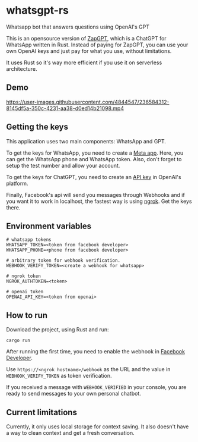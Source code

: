 # whatsgpt-rs
Whatsapp bot that answers questions using OpenAI's GPT

This is an opensource version of [ZapGPT](https://www.zapgpt.com.br), which is a ChatGPT for WhatsApp written in Rust.
Instead of paying for ZapGPT, you can use your own OpenAI keys and just pay for what you use, without limitations.

It uses Rust so it's way more efficient if you use it on serverless architecture.

## Demo

https://user-images.githubusercontent.com/4844547/236584312-8145df5a-350c-4231-aa38-d0ed14b21098.mp4

## Getting the keys

This application uses two main components: WhatsApp and GPT.

To get the keys for WhatsApp, you need to create a [Meta app](https://developers.facebook.com/docs/whatsapp/cloud-api/get-started#set-up-developer-assets). Here, you can get the WhatsApp phone and WhatsApp token. Also, don't forget to setup the test number and allow your account.

To get the keys for ChatGPT, you need to create an [API key](https://platform.openai.com/account/api-keys) in OpenAI's platform.

Finally, Facebook's api will send you messages through Webhooks and if you want it to work in localhost, the fastest way is using [ngrok](https://ngrok.com/). Get the keys there.


## Environment variables

```
# whatsapp tokens
WHATSAPP_TOKEN=<token from facebook developer>
WHATSAPP_PHONE=<phone from facebook developer>

# arbitrary token for webhook verification.
WEBHOOK_VERIFY_TOKEN=<create a webhook for whatsapp>

# ngrok token
NGROK_AUTHTOKEN=<token>

# openai token
OPENAI_API_KEY=<token from openai>

```

## How to run

Download the project, using Rust and run:

```shell
cargo run
```

After running the first time, you need to enable the webhook in [Facebook Developer](https://developers.facebook.com/docs/whatsapp/cloud-api/get-started#configure-webhooks).

Use `https://<ngrok hostname>/webhook` as the URL and the value in `WEBHOOK_VERIFY_TOKEN` as token verification.

If you received a message with `WEBHOOK_VERIFIED` in your console, you are ready to send messages to your own personal chatbot.


## Current limitations

Currently, it only uses local storage for context saving. It also doesn't have a way to clean context and get a fresh conversation.
